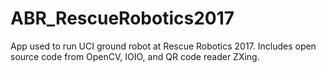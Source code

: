 ABR_RescueRobotics2017
==============

App used to run UCI ground robot at Rescue Robotics 2017. Includes open source code from OpenCV, IOIO, and QR code reader ZXing.